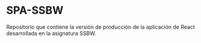 # SPA-SSBW
Repositorio que contiene la versión de producción de la aplicación de React desarrollada en la asignatura SSBW.
